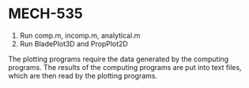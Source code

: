 # MECH-535
1. Run comp.m, incomp.m, analytical.m
2. Run BladePlot3D and PropPlot2D

The plotting programs require the data generated by the computing programs. The results of the computing programs are put into text files, which are then read by the plotting programs.